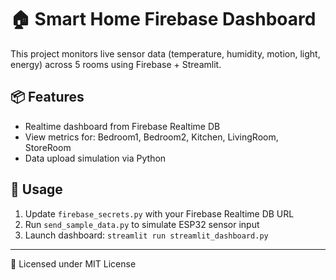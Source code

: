 # 🏠 Smart Home Firebase Dashboard

This project monitors live sensor data (temperature, humidity, motion, light, energy) across 5 rooms using Firebase + Streamlit.

## 📦 Features
- Realtime dashboard from Firebase Realtime DB
- View metrics for: Bedroom1, Bedroom2, Kitchen, LivingRoom, StoreRoom
- Data upload simulation via Python

## 🚀 Usage
1. Update `firebase_secrets.py` with your Firebase Realtime DB URL
2. Run `send_sample_data.py` to simulate ESP32 sensor input
3. Launch dashboard: `streamlit run streamlit_dashboard.py`

---
🔐 Licensed under MIT License
